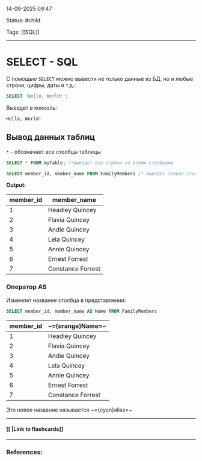 
14-09-2025 09:47

Status: #child 

Tags: [[SQL]]

---
# SELECT - SQL

С помощью `SELECT` можно вывести не только данные из БД, но и любые строки, цифры, даты и т.д.:
```sql
SELECT 'Hello, World!';
```
Выведет в консоль:
```
Hello, World!
```



## Вывод данных таблиц

`*` - обозначает все столбцы таблицы

```sql
SELECT * FROM myTable; /*выведет все строки со всеми столбцами
```

```sql
SELECT member_id, member_name FROM FamilyMembers /* выведет только столбцы member_id, member_name всех строк таблицы */
```

**Output:**

| member_id | member_name |
| --- | --- |
| 1 | Headley Quincey |
|2|Flavia Quincey|
|3|Andie Quincey|
|4|Lela Quincey|
|5|Annie Quincey|
|6|Ernest Forrest|
|7|Constance Forrest|


### Оператор AS


Изменяет название столбца в представлении:
```sql
SELECT member_id, member_name AS Name FROM FamilyMembers
```

| member_id | ~={orange}Name=~  |
| --------- | ----------------- |
| 1         | Headley Quincey   |
| 2         | Flavia Quincey    |
| 3         | Andie Quincey     |
| 4         | Lela Quincey      |
| 5         | Annie Quincey     |
| 6         | Ernest Forrest    |
| 7         | Constance Forrest |

Это новое название называется ~={cyan}alias=~

----
#### [[ |Link to flashcards]]



---
### References:

